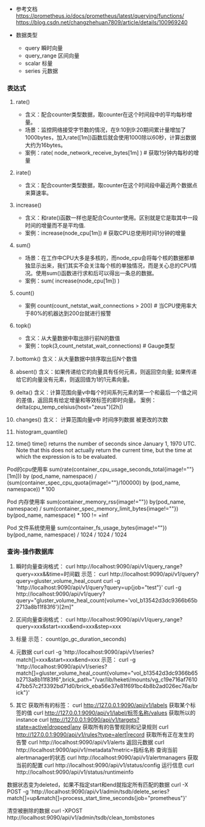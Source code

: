 - 参考文档
https://prometheus.io/docs/prometheus/latest/querying/functions/
https://blog.csdn.net/changzhehuan7809/article/details/100969240

- 数据类型
    - query 瞬时向量
    - query_range 区间向量
    - scalar 标量
    - series 元数据
### 表达式
1. rate()
    - 含义：配合counter类型数据，取counter在这个时间段中的平均每秒增量。
    - 场景：监控网络接受字节数的情况，在9:10到9:20期间累计量增加了1000bytes，加入rate([1m])函数后就会使用1000除以60秒，计算出数据大约为16bytes。
    - 案例：rate(  node_network_receive_bytes[1m] )  # 获取1分钟内每秒的增量
1. irate()
    - 含义：配合counter类型数据，取counter在这个时间段中最近两个数据点来算速率。
2. increase() 
    - 含义：和rate()函数一样也是配合Counter使用。区别就是它是取其中一段时间的增量而不是平均值.
    - 案例：increase(node_cpu[1m])  # 获取CPU总使用时间1分钟的增量

3. sum()
    - 场景：在工作中CPU大多是多核的，而node_cpu会将每个核的数据都单独显示出来，我们其实不会关注每个核的单独情况，而是关心总的CPU情况。使用sum()函数进行求和后可以得出一条总的数据。
    - 案例：sum( increase(node_cpu[1m]) )
4. count()
    - 案例 count(count_netstat_wait_connections > 200) # 当CPU使用率大于80%的机器达到200台就进行报警
5. topk()
    - 含义：从大量数据中取出排行前N的数值
    - 案例：topk(3,count_netstat_wait_connections)  # Gauge类型
6. bottomk()
    含义：从大量数据中排序取出后N个数值
5. absent()
    含义：如果传递给它的向量具有任何元素，则返回空向量; 如果传递给它的向量没有元素，则返回值为1的1元素向量。

5. delta()
    含义：计算范围向量v中每个时间系列元素的第一个和最后一个值之间的差值，返回具有给定增量和等效标签的即时向量。 
    案例：delta(cpu_temp_celsius{host="zeus"}[2h])

6. changes()
    含义： 计算范围向量v中 时间序列数据 被更改的次数

6. histogram_quantile()

7. time()
time() returns the number of seconds since January 1, 1970 UTC. Note that this does not actually return the current time, but the time at which the expression is to be evaluated.


Pod的cpu使用率
sum(rate(container_cpu_usage_seconds_total{image!=""}[1m])) by (pod_name, namespace) / (sum(container_spec_cpu_quota{image!=""}/100000) by (pod_name, namespace)) * 100

Pod 内存使用率
sum(container_memory_rss{image!=""}) by(pod_name, namespace) / sum(container_spec_memory_limit_bytes{image!=""}) by(pod_name, namespace) * 100 != +inf

Pod 文件系统使用量
sum(container_fs_usage_bytes{image!=""}) by(pod_name, namespace) / 1024 / 1024 / 1024

### 查询-操作数据库

1. 瞬时向量查询格式：
curl http://localhost:9090/api/v1/query_range?query=xxx&&time=时间戳
示范：
curl http://localhost:9090/api/v1/query?query=gluster_volume_heal_count
curl -g 'http://localhost:9090/api/v1/query?query=up{job="test"}'
curl -g http://localhost:9090/api/v1/query?query="gluster_volume_heal_count{volume='vol_b13542d3dc9366b65b2713a8b11f83f6'}[2m]"

2. 区间向量查询格式：
curl http://localhost:9090/api/v1/query_range?query=xxx&start=xxx&end=xxx&step=xxx

3. 标量
示范：
count(go_gc_duration_seconds)

4. 元数据
curl curl -g 'http://localhost:9090/api/v1/series?match[]=xxx&start=xxx&end=xxx
示范：
curl -g 'http://localhost:9090/api/v1/series?match[]=gluster_volume_heal_count{volume="vol_b13542d3dc9366b65b2713a8b11f83f6",brick_path="/var/lib/heketi/mounts/vg_c19e716af761047bb57c2f3392bd71d0/brick_eba56e37e81f691bc4b8b2ad026ec76a/brick"}'

5. 其它
获取所有的标签：
curl http://127.0.0.1:9090/api/v1/labels
获取某个标签的值
curl http://127.0.0.1:9090/api/v1/label/标签名称/values
获取所以的instance
curl http://127.0.0.1:9090/api/v1/targets?state=active|dropped|any
获取所有的告警规则和记录规则
curl http://127.0.0.1:9090/api/v1/rules?type=alert|record
获取所有正在发生的告警
curl http://localhost:9090/api/v1/alerts
返回元数据
curl http://localhost:9090/api/v1/metadata?metric=指标名称
查询当前alertmanager的状态
curl http://localhost:9090/api/v1/alertmanagers
获取当前的配置
curl http://localhost:9090/api/v1/status/config
运行信息
curl http://localhost:9090/api/v1/status/runtimeinfo

数据状态变为deleted，如果不指定start和end就指定所有匹配的数据
curl -X POST -g 'http://localhost:9090/api/v1/admin/tsdb/delete_series?match[]=up&match[]=process_start_time_seconds{job="prometheus"}'


清空被删除的数据
curl -XPOST http://localhost:9090/api/v1/admin/tsdb/clean_tombstones
